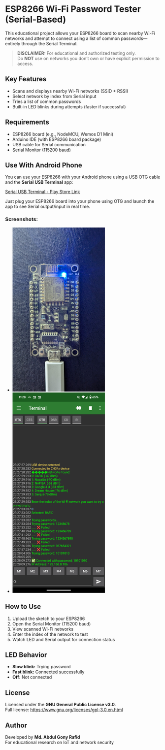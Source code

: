   <h1>ESP8266 Wi-Fi Password Tester (Serial-Based)</h1>

  <p>
    This educational project allows your ESP8266 board to scan nearby Wi-Fi networks and attempt to connect using a list of common passwords—entirely through the Serial Terminal.
  </p>

  <blockquote>
    <strong>DISCLAIMER:</strong> For educational and authorized testing only.<br>
    Do <strong>NOT</strong> use on networks you don’t own or have explicit permission to access.
  </blockquote>

  <h2>Key Features</h2>
  <ul>
    <li>Scans and displays nearby Wi-Fi networks (SSID + RSSI)</li>
    <li>Select network by index from Serial input</li>
    <li>Tries a list of common passwords</li>
    <li>Built-in LED blinks during attempts (faster if successful)</li>
  </ul>

  <h2>Requirements</h2>
  <ul>
    <li>ESP8266 board (e.g., NodeMCU, Wemos D1 Mini)</li>
    <li>Arduino IDE (with ESP8266 board package)</li>
    <li>USB cable for Serial communication</li>
    <li>Serial Monitor (115200 baud)</li>
  </ul>

  <h2>Use With Android Phone</h2>
  <p>
    You can use your ESP8266 with your Android phone using a USB OTG cable and the <strong>Serial USB Terminal</strong> app:
  </p>
  <p>
    <a href="https://play.google.com/store/apps/details?id=de.kai_morich.serial_usb_terminal" target="_blank">
      Serial USB Terminal - Play Store Link
    </a>
  </p>
  <p>Just plug your ESP8266 board into your phone using OTG and launch the app to see Serial output/input in real time.</p>

  <h3>Screenshots:</h3>
  <ul>
    <li><img src="https://github.com/mdabdulgonyrafid/esp8266-wifi-password-bruteforce/blob/main/screenshots/PXL_20250417_172846765.PORTRAIT.ORIGINAL.jpg"  alt="LED blinking" width="300"></li>
    <li><img src="https://github.com/mdabdulgonyrafid/esp8266-wifi-password-bruteforce/blob/main/screenshots/Screenshot_20250417-232811.png" alt="Serial output - Scanning" width="300"></li>
  </ul>

  <h2>How to Use</h2>
  <ol>
    <li>Upload the sketch to your ESP8266</li>
    <li>Open the Serial Monitor (115200 baud)</li>
    <li>View scanned Wi-Fi networks</li>
    <li>Enter the index of the network to test</li>
    <li>Watch LED and Serial output for connection status</li>
  </ol>

  <h2>LED Behavior</h2>
  <ul>
    <li><strong>Slow blink:</strong> Trying password</li>
    <li><strong>Fast blink:</strong> Connected successfully</li>
    <li><strong>Off:</strong> Not connected</li>
  </ul>

  <h2>License</h2>
  <p>
    Licensed under the <strong>GNU General Public License v3.0</strong>.<br>
    Full license: <a href="https://www.gnu.org/licenses/gpl-3.0.en.html" target="_blank">https://www.gnu.org/licenses/gpl-3.0.en.html</a>
  </p>

  <h2>Author</h2>
  <p>
    Developed by <strong>Md. Abdul Gony Rafid</strong><br>
    For educational research on IoT and network security
  </p>
